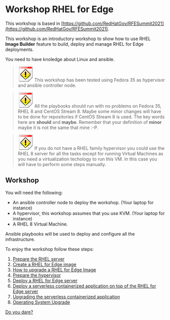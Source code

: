 # Workshop RHEL for Edge

This workshop is based in [https://github.com/RedHatGov/RFESummit2021](https://github.com/RedHatGov/RFESummit2021).

This workshop is an introductory workshop to show how to use RHEL **Image Builder** feature to build, deploy and manage RHEL for Edge deployments.

You need to have knoledge about Linux and ansible.

> ![IMPORTANT](icons/important-icon.png) This workshop has been tested using Fedora 35 as hypervisor and ansible controller node.

> ![IMPORTANT](icons/important-icon.png) All the playbooks should run with no problems on Fedora 35, RHEL 8 and CentOS Stream 8. Maybe some minor changes will have to be done for repositories if CentOS Stream 8 is used. The key words here are **should** and **maybe**. Remember that your definition of **minor** maybe it is not the same that mine :-P.

> ![IMPORTANT](icons/important-icon.png) If you do not have a RHEL family hypervisor you could use the RHEL 8 server for all the tasks except for running Virtual Machines as you need a virtualization techology to run this VM. In this case you will have to perform some steps manually.

## Workshop

You will need the following:

* An ansible controller node to deploy the workshop. (Your laptop for instance)
* A hypervisor, this workshop assumes that you use KVM. (Your laptop for instance)
* A RHEL 8 Virtual Machine.

Ansible playbooks will be used to deploy and configure all the infrastructure.

To enjoy the workshop follow these steps:

1. [Prepare the RHEL server](01-requirements-rhel-server.md)
2. [Create a RHEL for Edge image](02-create-image.md)
3. [How to upgrade a RHEL for Edge Image](03-image-upgrade.md)
4. [Prepare the hypervisor](04-requirements-hypervisor.md)
5. [Deploy a RHEL for Edge server](05-deploying-rhel-for-edge.md)
6. [Deploy a serverless containerized application on top of the RHEL for Edge server](06-deploying-serverless-application.md)
7. [Upgrading the serverless containerized application](07-upgrading-the-application.md)
8. [Operating System Upgrade](08-Operating-system-upgrade.md)

[Do you dare?](do-you-dare.md)